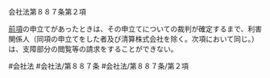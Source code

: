 会社法第８８７条第２項

[前項](会社法＿＿＿＿第８８７条第１項)の申立てがあったときは、その申立てについての裁判が確定するまで、利害関係人（同項の申立てをした者及び清算株式会社を除く。次項において同じ。）は、支障部分の閲覧等の請求をすることができない。

#会社法
#会社法/第８８７条
#会社法/第８８７条/第２項
